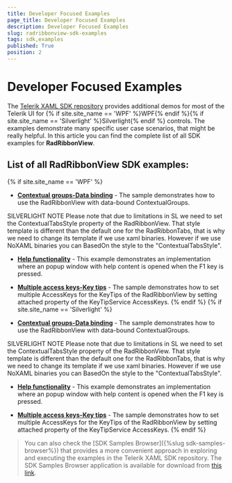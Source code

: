 ```yaml
---
title: Developer Focused Examples
page_title: Developer Focused Examples
description: Developer Focused Examples
slug: radribbonview-sdk-examples
tags: sdk,examples
published: True
position: 2
---
```


# Developer Focused Examples

The [Telerik XAML SDK repository](https://github.com/telerik/xaml-sdk/tree/master/) provides additional demos for most of the Telerik UI for {% if site.site_name == 'WPF' %}WPF{% endif %}{% if site.site_name == 'Silverlight' %}Silverlight{% endif %} controls. The examples demonstrate many specific user case scenarios, that might be really helpful. In this article you can find the complete list of all SDK examples for __RadRibbonView__.

## List of all RadRibbonView SDK examples:

{% if site.site_name == 'WPF' %}

* __[Contextual groups-Data binding](https://github.com/telerik/xaml-sdk/tree/master/RibbonView/ContextualGroups-DataBinding)__ - The sample demonstrates how to use the RadRibbonView with data-bound ContextualGroups.

SILVERLIGHT NOTE
Please note that due to limitations in SL we need to set the ContextualTabsStyle property of the RadRibbonView. That style template is different than the default one for the RadRibbonTabs, that is why we need to change its template if we use xaml binaries. However if we use NoXAML binaries you can BasedOn the style to the "ContextualTabsStyle". 
* __[Help functionality](https://github.com/telerik/xaml-sdk/tree/master/RibbonView/HelpFunctionality)__ - This example demonstrates an implementation where an popup window with help content is opened when the F1 key is pressed.

* __[Multiple access keys-Key tips](https://github.com/telerik/xaml-sdk/tree/master/RibbonView/MultipleAccessKeys-KeyTips)__ - The sample demonstrates how to set multiple AccessKeys for the KeyTips of the RadRibbonView by setting attached property of the KeyTipService AccessKeys.
{% endif %}
{% if site.site_name == 'Silverlight' %}
* __[Contextual groups-Data binding](https://github.com/telerik/xaml-sdk/tree/master/RibbonView/ContextualGroups-DataBinding)__ - The sample demonstrates how to use the RadRibbonView with data-bound ContextualGroups.

SILVERLIGHT NOTE
Please note that due to limitations in SL we need to set the ContextualTabsStyle property of the RadRibbonView. That style template is different than the default one for the RadRibbonTabs, that is why we need to change its template if we use xaml binaries. However if we use NoXAML binaries you can BasedOn the style to the "ContextualTabsStyle". 
* __[Help functionality](https://github.com/telerik/xaml-sdk/tree/master/RibbonView/HelpFunctionality)__ - This example demonstrates an implementation where an popup window with help content is opened when the F1 key is pressed.

* __[Multiple access keys-Key tips](https://github.com/telerik/xaml-sdk/tree/master/RibbonView/MultipleAccessKeys-KeyTips)__ - The sample demonstrates how to set multiple AccessKeys for the KeyTips of the RadRibbonView by setting attached property of the KeyTipService AccessKeys.
{% endif %}

>You can also check the [SDK Samples Browser]({%slug sdk-samples-browser%}) that provides a more convenient approach in exploring and executing the examples in the Telerik XAML SDK repository. The SDK Samples Browser application is available for download from [this link](http://demos.telerik.com/xaml-sdkbrowser/).
